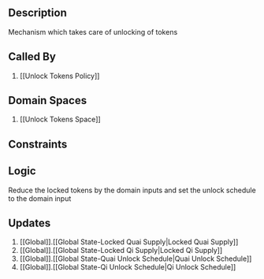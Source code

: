 ## Description

Mechanism which takes care of unlocking of tokens
## Called By
1. [[Unlock Tokens Policy]]
## Domain Spaces
1. [[Unlock Tokens Space]]
## Constraints
## Logic
Reduce the locked tokens by the domain inputs and set the unlock schedule to the domain input

## Updates

1. [[Global]].[[Global State-Locked Quai Supply|Locked Quai Supply]]
2. [[Global]].[[Global State-Locked Qi Supply|Locked Qi Supply]]
3. [[Global]].[[Global State-Quai Unlock Schedule|Quai Unlock Schedule]]
4. [[Global]].[[Global State-Qi Unlock Schedule|Qi Unlock Schedule]]
